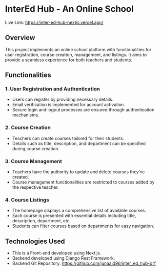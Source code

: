 # InterEd Hub - An Online School

Live Link: https://inter-ed-hub-nextjs.vercel.app/

## Overview

This project implements an online school platform with functionalities for user registration, course creation, management, and listings. It aims to provide a seamless experience for both teachers and students.

## Functionalities

### 1. User Registration and Authentication

- Users can register by providing necessary details.
- Email verification is implemented for account activation.
- Secure login and logout processes are ensured through authentication mechanisms.

### 2. Course Creation

- Teachers can create courses tailored for their students.
- Details such as title, description, and department can be specified during course creation.

### 3. Course Management

- Teachers have the authority to update and delete courses they've created.
- Course management functionalities are restricted to courses added by the respective teacher.

### 4. Course Listings

- The homepage displays a comprehensive list of available courses.
- Each course is presented with essential details including title, description, department, etc.
- Students can filter courses based on departments for easy navigation.

## Technologies Used

- This is a Front-end developed using Next.js.
- Backend developed using Django Rest Framework.
- Backend Git Repository: https://github.com/junaaid96/inter_ed_hub-drf 
